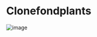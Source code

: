 # Clonefondplants

![image](https://user-images.githubusercontent.com/12625408/78245614-f8f63400-7511-11ea-8a1f-c6827fe089d2.png)
